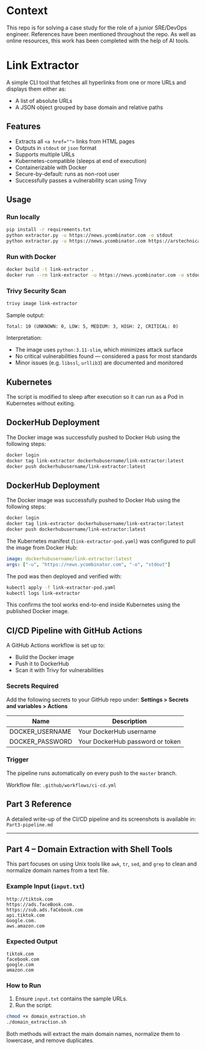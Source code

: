 # Context
This repo is for solving a case study for the role of a junior SRE/DevOps engineer. References have been mentioned throughout the repo.
As well as online resources, this work has been completed with the help of AI tools.

# Link Extractor

A simple CLI tool that fetches all hyperlinks from one or more URLs and displays them either as:

- A list of absolute URLs
- A JSON object grouped by base domain and relative paths

## Features

- Extracts all `<a href="">` links from HTML pages
- Outputs in `stdout` or `json` format
- Supports multiple URLs
- Kubernetes-compatible (sleeps at end of execution)
- Containerizable with Docker
- Secure-by-default: runs as non-root user
- Successfully passes a vulnerability scan using Trivy

## Usage

### Run locally

```bash
pip install -r requirements.txt
python extractor.py -u https://news.ycombinator.com -o stdout
python extractor.py -u https://news.ycombinator.com https://arstechnica.com -o json
```

### Run with Docker

```bash
docker build -t link-extractor .
docker run --rm link-extractor -u https://news.ycombinator.com -o stdout
```

### Trivy Security Scan

```bash
trivy image link-extractor
```

Sample output:
```
Total: 10 (UNKNOWN: 0, LOW: 5, MEDIUM: 3, HIGH: 2, CRITICAL: 0)
```

Interpretation:
- The image uses `python:3.11-slim`, which minimizes attack surface
- No critical vulnerabilities found — considered a pass for most standards
- Minor issues (e.g. `libssl`, `urllib3`) are documented and monitored

## Kubernetes

The script is modified to sleep after execution so it can run as a Pod in Kubernetes without exiting.


## DockerHub Deployment

The Docker image was successfully pushed to Docker Hub using the following steps:

```bash
docker login
docker tag link-extractor dockerhubusername/link-extractor:latest
docker push dockerhubusername/link-extractor:latest
```


## DockerHub Deployment

The Docker image was successfully pushed to Docker Hub using the following steps:

```bash
docker login
docker tag link-extractor dockerhubusername/link-extractor:latest
docker push dockerhubusername/link-extractor:latest
```

The Kubernetes manifest (`link-extractor-pod.yaml`) was configured to pull the image from Docker Hub:

```yaml
image: dockerhubusername/link-extractor:latest
args: ["-u", "https://news.ycombinator.com", "-o", "stdout"]
```

The pod was then deployed and verified with:

```bash
kubectl apply -f link-extractor-pod.yaml
kubectl logs link-extractor
```

This confirms the tool works end-to-end inside Kubernetes using the published Docker image.


## CI/CD Pipeline with GitHub Actions

A GitHub Actions workflow is set up to:
- Build the Docker image
- Push it to DockerHub
- Scan it with Trivy for vulnerabilities

### Secrets Required
Add the following secrets to your GitHub repo under:
**Settings > Secrets and variables > Actions**

| Name              | Description              |
|-------------------|--------------------------|
| DOCKER_USERNAME   | Your DockerHub username  |
| DOCKER_PASSWORD   | Your DockerHub password or token |

### Trigger
The pipeline runs automatically on every push to the `master` branch.

Workflow file: `.github/workflows/ci-cd.yml`

## Part 3 Reference

A detailed write-up of the CI/CD pipeline and its screenshots is available in:
`Part3-pipeline.md`

---

## Part 4 – Domain Extraction with Shell Tools

This part focuses on using Unix tools like `awk`, `tr`, `sed`, and `grep` to clean and normalize domain names from a text file.

### Example Input (`input.txt`)

```
http://tiktok.com
https://ads.faceBook.com.
https://sub.ads.faCebook.com
api.tiktok.com
Google.com.
aws.amazon.com
```

### Expected Output

```
tiktok.com
facebook.com
google.com
amazon.com
```

### How to Run

1. Ensure `input.txt` contains the sample URLs.
2. Run the script:

```bash
chmod +x domain_extraction.sh
./domain_extraction.sh
```

Both methods will extract the main domain names, normalize them to lowercase, and remove duplicates.

